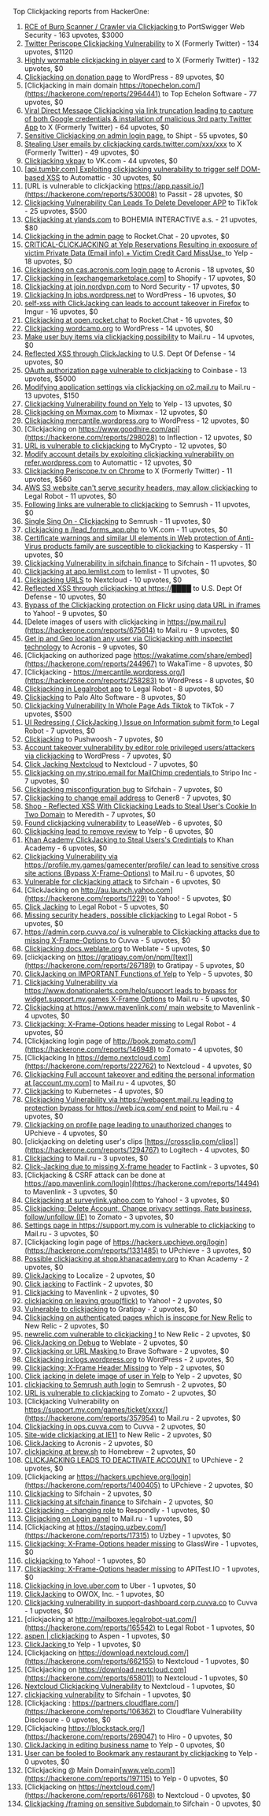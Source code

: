 Top Clickjacking reports from HackerOne:

1. [RCE of Burp  Scanner / Crawler via Clickjacking ](https://hackerone.com/reports/1274695) to PortSwigger Web Security - 163 upvotes, $3000
2. [Twitter Periscope Clickjacking Vulnerability](https://hackerone.com/reports/591432) to X (Formerly Twitter) - 134 upvotes, $1120
3. [Highly wormable clickjacking in player card](https://hackerone.com/reports/85624) to X (Formerly Twitter) - 132 upvotes, $0
4. [Clickjacking on donation page](https://hackerone.com/reports/921709) to WordPress - 89 upvotes, $0
5. [Clickjacking in main domain https://topechelon.com/](https://hackerone.com/reports/2964441) to Top Echelon Software - 77 upvotes, $0
6. [Viral Direct Message Clickjacking via link truncation leading to capture of both Google credentials & installation of malicious 3rd party Twitter App](https://hackerone.com/reports/643274) to X (Formerly Twitter) - 64 upvotes, $0
7. [Sensitive Clickjacking on admin login page.](https://hackerone.com/reports/389145) to Shipt - 55 upvotes, $0
8. [Stealing User emails by clickjacking cards.twitter.com/xxx/xxx](https://hackerone.com/reports/154963) to X (Formerly Twitter) - 49 upvotes, $0
9. [Clickjacking vkpay](https://hackerone.com/reports/374817) to VK.com - 44 upvotes, $0
10. [[api.tumblr.com] Exploiting clickjacking vulnerability to trigger self DOM-based XSS](https://hackerone.com/reports/953579) to Automattic - 30 upvotes, $0
11. [URL is vulnerable to clickjacking  https://app.passit.io/](https://hackerone.com/reports/530008) to Passit - 28 upvotes, $0
12. [Clickjacking Vulnerability Can Leads To Delete Developer APP](https://hackerone.com/reports/1416612) to TikTok - 25 upvotes, $500
13. [Clickjacking at ylands.com](https://hackerone.com/reports/405342) to BOHEMIA INTERACTIVE a.s. - 21 upvotes, $80
14. [Clickjacking in the admin page](https://hackerone.com/reports/728004) to Rocket.Chat - 20 upvotes, $0
15. [CRITICAL-CLICKJACKING at Yelp Reservations Resulting in exposure of victim Private Data (Email info) + Victim Credit Card MissUse. ](https://hackerone.com/reports/355859) to Yelp - 18 upvotes, $0
16. [Clickjacking on cas.acronis.com login page](https://hackerone.com/reports/971234) to Acronis - 18 upvotes, $0
17. [Clickjacking in [exchangemarketplace.com]](https://hackerone.com/reports/658217) to Shopify - 17 upvotes, $0
18. [Clickjacking at join.nordvpn.com](https://hackerone.com/reports/765955) to Nord Security - 17 upvotes, $0
19. [Clickjacking In jobs.wordpress.net](https://hackerone.com/reports/223024) to WordPress - 16 upvotes, $0
20. [self-xss with ClickJacking can leads to account takeover in Firefox](https://hackerone.com/reports/892289) to Imgur - 16 upvotes, $0
21. [Clickjacking at open.rocket.chat](https://hackerone.com/reports/1584034) to Rocket.Chat - 16 upvotes, $0
22. [Clickjacking wordcamp.org](https://hackerone.com/reports/230581) to WordPress - 14 upvotes, $0
23. [Make user buy items via clickjacking possibility](https://hackerone.com/reports/471967) to Mail.ru - 14 upvotes, $0
24. [Reflected XSS through ClickJacking](https://hackerone.com/reports/1171403) to U.S. Dept Of Defense - 14 upvotes, $0
25. [OAuth authorization page vulnerable to clickjacking](https://hackerone.com/reports/65825) to Coinbase - 13 upvotes, $5000
26. [Modifying application settings via clickjacking on o2.mail.ru](https://hackerone.com/reports/355774) to Mail.ru - 13 upvotes, $150
27. [Clickjacking Vulnerability found on Yelp](https://hackerone.com/reports/214087) to Yelp - 13 upvotes, $0
28. [Clickjacking on Mixmax.com](https://hackerone.com/reports/234713) to Mixmax - 12 upvotes, $0
29. [Clickjacking mercantile.wordpress.org](https://hackerone.com/reports/264125) to WordPress - 12 upvotes, $0
30. [Clickjacking on https://www.goodhire.com/api](https://hackerone.com/reports/298028) to Inflection - 12 upvotes, $0
31. [URL is vulnerable to clickjacking](https://hackerone.com/reports/712376) to MyCrypto - 12 upvotes, $0
32. [Modify account details by exploiting clickjacking vulnerability on refer.wordpress.com](https://hackerone.com/reports/765355) to Automattic - 12 upvotes, $0
33. [Clickjacking Periscope.tv on Chrome](https://hackerone.com/reports/198622) to X (Formerly Twitter) - 11 upvotes, $560
34. [AWS S3 website can't serve security headers, may allow clickjacking](https://hackerone.com/reports/149572) to Legal Robot - 11 upvotes, $0
35. [Following links are vulnerable to clickjacking](https://hackerone.com/reports/289246) to Semrush - 11 upvotes, $0
36. [Single Sing On - Clickjacking](https://hackerone.com/reports/299009) to Semrush - 11 upvotes, $0
37. [clickjacking в /lead_forms_app.php](https://hackerone.com/reports/294334) to VK.com - 11 upvotes, $0
38. [Certificate warnings and similar UI elements in Web protection of Anti-Virus products family are susceptible to clickjacking](https://hackerone.com/reports/463695) to Kaspersky - 11 upvotes, $0
39. [Clickjacking Vulnerability in sifchain.finance](https://hackerone.com/reports/1185949) to Sifchain - 11 upvotes, $0
40. [Clickjacking at  app.lemlist.com](https://hackerone.com/reports/1574017) to lemlist - 11 upvotes, $0
41. [Clickjacking URLS](https://hackerone.com/reports/1039805) to Nextcloud - 10 upvotes, $0
42. [Reflected XSS through clickjacking at https://████](https://hackerone.com/reports/1149144) to U.S. Dept Of Defense - 10 upvotes, $0
43. [Bypass of the Clickjacking protection on Flickr using data URL in iframes](https://hackerone.com/reports/7264) to Yahoo! - 9 upvotes, $0
44. [Delete images of users  with clickjacking in https://pw.mail.ru](https://hackerone.com/reports/675614) to Mail.ru - 9 upvotes, $0
45. [Get ip and Geo location any user via Clickjacking with inspectlet technology](https://hackerone.com/reports/998555) to Acronis - 9 upvotes, $0
46. [Clickjacking on authorized page https://wakatime.com/share/embed](https://hackerone.com/reports/244967) to WakaTime - 8 upvotes, $0
47. [Clickjacking - https://mercantile.wordpress.org/](https://hackerone.com/reports/258283) to WordPress - 8 upvotes, $0
48. [Clickjacking in Legalrobot app](https://hackerone.com/reports/270454) to Legal Robot - 8 upvotes, $0
49. [ Clickjacking](https://hackerone.com/reports/688546) to Palo Alto Software - 8 upvotes, $0
50. [Clickjacking Vulnerability In Whole Page Ads Tiktok](https://hackerone.com/reports/1418857) to TikTok - 7 upvotes, $500
51. [UI Redressing ( ClickJacking ) Issue on Information submit form ](https://hackerone.com/reports/163753) to Legal Robot - 7 upvotes, $0
52. [Clickjacking](https://hackerone.com/reports/200419) to Pushwoosh - 7 upvotes, $0
53. [Account takeover vulnerability by editor role privileged users/attackers via clickjacking](https://hackerone.com/reports/388254) to WordPress - 7 upvotes, $0
54. [Click Jacking Nextcloud](https://hackerone.com/reports/347782) to Nextcloud - 7 upvotes, $0
55. [Clickjacking on my.stripo.email for MailChimp credentials ](https://hackerone.com/reports/737625) to Stripo Inc - 7 upvotes, $0
56. [Clickjacking misconfiguration bug](https://hackerone.com/reports/1176104) to Sifchain - 7 upvotes, $0
57. [Clickjacking to change email address](https://hackerone.com/reports/783191) to Gener8 - 7 upvotes, $0
58. [Shop - Reflected  XSS  With  Clickjacking Leads to Steal User's Cookie  In Two Domain](https://hackerone.com/reports/1221942) to Meredith - 7 upvotes, $0
59. [Found clickjacking vulnerability](https://hackerone.com/reports/119828) to LeaseWeb - 6 upvotes, $0
60. [Clickjacking lead to remove review](https://hackerone.com/reports/965141) to Yelp - 6 upvotes, $0
61. [Khan Academy ClickJacking to Steal Users's Credintials](https://hackerone.com/reports/639682) to Khan Academy - 6 upvotes, $0
62. [Clickjacking Vulnerability via https://profile.my.games/gamecenter/profile/ can lead to sensitive cross site actions (Bypass X-Frame-Options)](https://hackerone.com/reports/974090) to Mail.ru - 6 upvotes, $0
63. [Vulnerable for clickjacking attack](https://hackerone.com/reports/1188639) to Sifchain - 6 upvotes, $0
64. [ClickJacking on http://au.launch.yahoo.com](https://hackerone.com/reports/1229) to Yahoo! - 5 upvotes, $0
65. [Click Jacking](https://hackerone.com/reports/163888) to Legal Robot - 5 upvotes, $0
66. [Missing security headers, possible clickjacking](https://hackerone.com/reports/64645) to Legal Robot - 5 upvotes, $0
67. [https://admin.corp.cuvva.co/ is vulnerable to Clickjacking attacks due to missing X-Frame-Options ](https://hackerone.com/reports/231434) to Cuvva - 5 upvotes, $0
68. [Clickjacking docs.weblate.org](https://hackerone.com/reports/223391) to Weblate - 5 upvotes, $0
69. [clickjacking on https://gratipay.com/on/npm/[text]](https://hackerone.com/reports/267189) to Gratipay - 5 upvotes, $0
70. [ClickJacking on IMPORTANT Functions of Yelp](https://hackerone.com/reports/305128) to Yelp - 5 upvotes, $0
71. [Clickjacking Vulnerability via https://www.donationalerts.com/help/support leads to bypass for widget.support.my.games X-Frame Options](https://hackerone.com/reports/1027192) to Mail.ru - 5 upvotes, $0
72. [Clickjacking at https://www.mavenlink.com/ main website ](https://hackerone.com/reports/14631) to Mavenlink - 4 upvotes, $0
73. [Clickjacking: X-Frame-Options header missing](https://hackerone.com/reports/163646) to Legal Robot - 4 upvotes, $0
74. [Clickjacking login page of http://book.zomato.com/](https://hackerone.com/reports/146948) to Zomato - 4 upvotes, $0
75. [Clickjacking In https://demo.nextcloud.com](https://hackerone.com/reports/222762) to Nextcloud - 4 upvotes, $0
76. [Clickjacking Full account takeover and editing the personal information at [account.my.com]](https://hackerone.com/reports/261652) to Mail.ru - 4 upvotes, $0
77. [Clickjacking](https://hackerone.com/reports/832593) to Kubernetes - 4 upvotes, $0
78. [Clickjacking Vulnerability via https://webagent.mail.ru leading to protection bypass for https://web.icq.com/ end point](https://hackerone.com/reports/918923) to Mail.ru - 4 upvotes, $0
79. [Clickjacking on profile page leading to unauthorized changes](https://hackerone.com/reports/1198907) to UPchieve - 4 upvotes, $0
80. [clickjacking on deleting user's clips [https://crossclip.com/clips]](https://hackerone.com/reports/1294767) to Logitech - 4 upvotes, $0
81. [Clickjacking](https://hackerone.com/reports/8724) to Mail.ru - 3 upvotes, $0
82. [Click-Jacking due to missing X-frame header](https://hackerone.com/reports/17664) to Factlink - 3 upvotes, $0
83. [Clickjacking & CSRF attack can be done at https://app.mavenlink.com/login](https://hackerone.com/reports/14494) to Mavenlink - 3 upvotes, $0
84. [Clickjacking at surveylink.yahoo.com](https://hackerone.com/reports/3578) to Yahoo! - 3 upvotes, $0
85. [Clickjacking: Delete Account, Change privacy settings, Rate business, follow/unfollow (IE)](https://hackerone.com/reports/338569) to Zomato - 3 upvotes, $0
86. [Settings page in https://support.my.com is vulnerable to clickjacking](https://hackerone.com/reports/667400) to Mail.ru - 3 upvotes, $0
87. [Clickjacking login page of https://hackers.upchieve.org/login](https://hackerone.com/reports/1331485) to UPchieve - 3 upvotes, $0
88. [Possible clickjacking at shop.khanacademy.org](https://hackerone.com/reports/6370) to Khan Academy - 2 upvotes, $0
89. [ClickJacking](https://hackerone.com/reports/7862) to Localize - 2 upvotes, $0
90. [Click jacking](https://hackerone.com/reports/13550) to Factlink - 2 upvotes, $0
91. [Clickjacking](https://hackerone.com/reports/21110) to Mavenlink - 2 upvotes, $0
92. [clickjacking on leaving group(flick)](https://hackerone.com/reports/7745) to Yahoo! - 2 upvotes, $0
93. [Vulnerable to clickjacking](https://hackerone.com/reports/123782) to Gratipay - 2 upvotes, $0
94. [Clickjacking on authenticated pages which is inscope for New Relic](https://hackerone.com/reports/128645) to New Relic - 2 upvotes, $0
95. [newrelic.com vulnerable to clickjacking !](https://hackerone.com/reports/123126) to New Relic - 2 upvotes, $0
96. [ClickJacking on Debug](https://hackerone.com/reports/225555) to Weblate - 2 upvotes, $0
97. [Clickjacking or URL Masking ](https://hackerone.com/reports/204198) to Brave Software - 2 upvotes, $0
98. [Clickjacking irclogs.wordpress.org](https://hackerone.com/reports/267075) to WordPress - 2 upvotes, $0
99. [Clickjacking: X-Frame Header Missing](https://hackerone.com/reports/168358) to Yelp - 2 upvotes, $0
100. [Click jacking in delete image of user in Yelp](https://hackerone.com/reports/201848) to Yelp - 2 upvotes, $0
101. [clickjacking to Semrush auth login](https://hackerone.com/reports/318295) to Semrush - 2 upvotes, $0
102. [URL is vulnerable to clickjacking](https://hackerone.com/reports/337219) to Zomato - 2 upvotes, $0
103. [Clickjacking Vulnerability on https://support.my.com/games/ticket/xxxx/](https://hackerone.com/reports/357954) to Mail.ru - 2 upvotes, $0
104. [Clickjacking in ops.cuvva.com](https://hackerone.com/reports/583624) to Cuvva - 2 upvotes, $0
105. [Site-wide clickjacking at IE11](https://hackerone.com/reports/614947) to New Relic - 2 upvotes, $0
106. [ClickJacking](https://hackerone.com/reports/947690) to Acronis - 2 upvotes, $0
107. [clickjacking at  brew.sh](https://hackerone.com/reports/1245972) to Homebrew - 2 upvotes, $0
108. [CLICKJACKING LEADS TO DEACTIVATE ACCOUNT](https://hackerone.com/reports/1301113) to UPchieve - 2 upvotes, $0
109. [Clickjacking ar https://hackers.upchieve.org/login](https://hackerone.com/reports/1400405) to UPchieve - 2 upvotes, $0
110. [Clickjacking](https://hackerone.com/reports/1206138) to Sifchain - 2 upvotes, $0
111. [	 Clickjacking at sifchain.finance](https://hackerone.com/reports/1212595) to Sifchain - 2 upvotes, $0
112. [Clickjacking - changing role](https://hackerone.com/reports/7924) to Respondly - 1 upvotes, $0
113. [Clicjacking on Login panel](https://hackerone.com/reports/8459) to Mail.ru - 1 upvotes, $0
114. [Clickjacking at https://staging.uzbey.com/](https://hackerone.com/reports/17315) to Uzbey - 1 upvotes, $0
115. [Clickjacking: X-Frame-Options header missing](https://hackerone.com/reports/27594) to GlassWire - 1 upvotes, $0
116. [clickjacking ](https://hackerone.com/reports/1207) to Yahoo! - 1 upvotes, $0
117. [Clickjacking: X-Frame-Options header missing](https://hackerone.com/reports/129650) to APITest.IO - 1 upvotes, $0
118. [Clickjacking in love.uber.com](https://hackerone.com/reports/137152) to Uber - 1 upvotes, $0
119. [ClickJacking](https://hackerone.com/reports/183127) to OWOX, Inc. - 1 upvotes, $0
120. [Clickjacking vulnerability in support-dashboard.corp.cuvva.co](https://hackerone.com/reports/231694) to Cuvva - 1 upvotes, $0
121. [clickjacking at http://mailboxes.legalrobot-uat.com/](https://hackerone.com/reports/165542) to Legal Robot - 1 upvotes, $0
122. [aspen | clickjacking](https://hackerone.com/reports/272387) to Aspen - 1 upvotes, $0
123. [ClickJacking ](https://hackerone.com/reports/179839) to Yelp - 1 upvotes, $0
124. [Clickjacking on https://download.nextcloud.com/](https://hackerone.com/reports/662155) to Nextcloud - 1 upvotes, $0
125. [Clickjacking on https://download.nextcloud.com](https://hackerone.com/reports/658011) to Nextcloud - 1 upvotes, $0
126. [Nextcloud Clickjacking Vulnerability](https://hackerone.com/reports/710996) to Nextcloud - 1 upvotes, $0
127. [clickjacking vulnerability](https://hackerone.com/reports/1199904) to Sifchain - 1 upvotes, $0
128. [Clickjacking : https://partners.cloudflare.com/](https://hackerone.com/reports/106362) to Cloudflare Vulnerability Disclosure - 0 upvotes, $0
129. [Clickjacking https://blockstack.org/](https://hackerone.com/reports/269047) to Hiro - 0 upvotes, $0
130. [ClickJacking in editing business name](https://hackerone.com/reports/227837) to Yelp - 0 upvotes, $0
131. [User can be fooled to Bookmark any restaurant by clickjacking](https://hackerone.com/reports/228295) to Yelp - 0 upvotes, $0
132. [Clickjacking @ Main Domain[www.yelp.com]](https://hackerone.com/reports/197115) to Yelp - 0 upvotes, $0
133. [Clickjacking on https://nextcloud.com/](https://hackerone.com/reports/661768) to Nextcloud - 0 upvotes, $0
134. [Clickjacking /framing on sensitive Subdomain ](https://hackerone.com/reports/1195209) to Sifchain - 0 upvotes, $0
